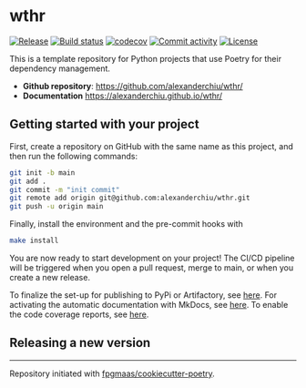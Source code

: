 # wthr

[![Release](https://img.shields.io/github/v/release/alexanderchiu/wthr)](https://img.shields.io/github/v/release/alexanderchiu/wthr)
[![Build status](https://img.shields.io/github/actions/workflow/status/alexanderchiu/wthr/main.yml?branch=main)](https://github.com/alexanderchiu/wthr/actions/workflows/main.yml?query=branch%3Amain)
[![codecov](https://codecov.io/gh/alexanderchiu/wthr/branch/main/graph/badge.svg)](https://codecov.io/gh/alexanderchiu/wthr)
[![Commit activity](https://img.shields.io/github/commit-activity/m/alexanderchiu/wthr)](https://img.shields.io/github/commit-activity/m/alexanderchiu/wthr)
[![License](https://img.shields.io/github/license/alexanderchiu/wthr)](https://img.shields.io/github/license/alexanderchiu/wthr)

This is a template repository for Python projects that use Poetry for their dependency management.

- **Github repository**: <https://github.com/alexanderchiu/wthr/>
- **Documentation** <https://alexanderchiu.github.io/wthr/>

## Getting started with your project

First, create a repository on GitHub with the same name as this project, and then run the following commands:

```bash
git init -b main
git add .
git commit -m "init commit"
git remote add origin git@github.com:alexanderchiu/wthr.git
git push -u origin main
```

Finally, install the environment and the pre-commit hooks with

```bash
make install
```

You are now ready to start development on your project!
The CI/CD pipeline will be triggered when you open a pull request, merge to main, or when you create a new release.

To finalize the set-up for publishing to PyPi or Artifactory, see [here](https://fpgmaas.github.io/cookiecutter-poetry/features/publishing/#set-up-for-pypi).
For activating the automatic documentation with MkDocs, see [here](https://fpgmaas.github.io/cookiecutter-poetry/features/mkdocs/#enabling-the-documentation-on-github).
To enable the code coverage reports, see [here](https://fpgmaas.github.io/cookiecutter-poetry/features/codecov/).

## Releasing a new version



---

Repository initiated with [fpgmaas/cookiecutter-poetry](https://github.com/fpgmaas/cookiecutter-poetry).
